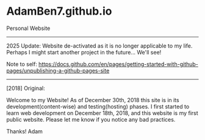 # AdamBen7.github.io
Personal Website

---

2025 Update:
Website de-activated as it is no longer applicable to my life. Perhaps I might start another project in the future... We'll see!

Note to self: https://docs.github.com/en/pages/getting-started-with-github-pages/unpublishing-a-github-pages-site

---
[2018] Original:

Welcome to my Website!
As of December 30th, 2018 this site is in its development(content-wise) and testing(hosting) phases. 
I first started to learn web development on December 18th, 2018, and this website is my first public website.
Please let me know if you notice any bad practices. 

Thanks!
Adam
